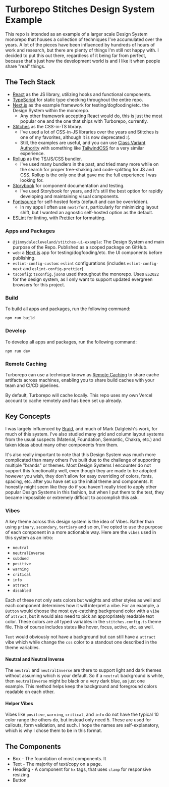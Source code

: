 # Turborepo Stitches Design System Example

This repo is intended as an example of a larger scale Design System monorepo that houses a collection of techniques I've
accumulated over the years. A lot of the pieces have been influenced by hundreds of hours of work and research, but
there are plenty of things I'm still not happy with. I decided to put this out there, regardless of it being far from
perfect, because that's just how the development world is and I like it when people share "real" things.

## The Tech Stack

- [React](https://reactjs.org/) as the JS library, utilizing hooks and functional components.
- [TypeScript](https://www.typescriptlang.org/) for static type checking throughout the entire repo.
- [Next.js](https://nextjs.org/) as the example framework for testing/dogfooding/etc. the Design System within the
  monorepo.
  - Any other framework accepting React would do, this is just the most popular one and the one that ships with
    Turborepo, currently.
- [Stitches](https://stitches.dev/) as the CSS-in-TS library.
  - I've used a lot of CSS-in-JS libraries over the years and Stitches is one of my favorites, although it is now
    deprecated :(.
  - Still, the examples are useful, and you can use [Class Variant Authority](https://cva.style/docs) with something
    like [TailwindCSS](https://tailwindcss.com/) for a very similar experience.
- [Rollup](https://rollupjs.org/guide/en/) as the TS/JS/CSS bundler.
  - I've used many bundlers in the past, and tried many more while on the search for proper tree-shaking and
    code-splitting for JS and CSS. Rollup is the only one that gave me the full experience I was looking for.
- [Storybook](https://storybook.js.org/) for component documentation and testing.
  - I've used Storybook for years, and it's still the best option for rapidly developing and maintaining visual components.
- [Fontsource](https://fontsource.org/) for self-hosted fonts (default and can be overridden).
  - In my apps I often use `next/font`, particularly for minimizing layout shift, but I wanted an agnostic self-hosted
    option as the default.
- [ESLint](https://eslint.org/) for linting, with [Prettier](https://prettier.io/) for formatting.

### Apps and Packages

- `@jimmydalecleveland/stitches-ui-example`: The Design System and main purpose of the Repo. Published as a scoped
  package on GitHub.
- `web`: a [Next.js](https://nextjs.org/) app for testing/dogfooding/etc. the UI components before publishing.
- `eslint-config-custom`: `eslint` configurations (includes `eslint-config-next` and `eslint-config-prettier`)
- `tsconfig`: `tsconfig.json`s used throughout the monorepo. Uses `ES2022` for the design system, as I only want to
  support updated evergreen browsers for this project.

### Build

To build all apps and packages, run the following command:

```
npm run build
```

### Develop

To develop all apps and packages, run the following command:

```
npm run dev
```

### Remote Caching

Turborepo can use a technique known as [Remote Caching](https://turbo.build/repo/docs/core-concepts/remote-caching) to
share cache artifacts across machines, enabling you to share build caches with your team and CI/CD pipelines.

By default, Turborepo will cache locally. This repo uses my own Vercel account to cache remotely and has been set up already.

## Key Concepts

I was largely influenced by [Braid](https://seek-oss.github.io/braid-design-system/), and much of Mark Dalgleish's work, for much of this system. I've also studied many grid and column layout systems from the usual suspects (Material, Foundation, Semantic, Chakra, etc.) and taken ideas about many other components from them.

It's also really important to note that this Design System was much more complicated than many others I've built due to the challenge of supporting multiple "brands" or themes. Most Design Systems I encounter do not support this functionality well, even though they are made to be adopted however you wish, they don't allow
for easy overriding of colors, fonts, spacing, etc. after you have set up the initial theme and components. It honestly might seem like they do if you haven't really tried to apply other popular Design Systems in this fashion, but when I put them to the test, they became impossible or extremely difficult to accomplish this ask.

### Vibes

A key theme across this design system is the idea of Vibes. Rather than using `primary`, `secondary`, `tertiary` and so on, I've opted to use the purpose of each component in a more actionable way. Here are the `vibes` used in this system as an intro:

- `neutral`
- `neutralInverse`
- `subdued`
- `positive`
- `warning`
- `critical`
- `info`
- `attract`
- `disabled`

Each of these not only sets colors but weights and other styles as well and each component determines how it will interpret a vibe. For an example, a `Button` would choose the most eye-catching background color with a `vibe` of `attract`, but it would also need to pick an appropriately readable text color. These colors are all typed variables in the `stitches.config.ts` theme file.
This of course includes states like hover, focus, active, etc. as well.

`Text` would obviously not have a background but can still have a `attract` vibe which while change the `css` color to a standout one described in the theme variables.

#### Neutral and Neutral Inverse

The `neutral` and `neutralInverse` are there to support light and dark themes without assuming which is your default. So if a `neutral` background is white, then `neutralInverse` might be black or a very dark blue, as just one example. This method helps keep the background and foreground colors readable on each other.

#### Helper Vibes

Vibes like `positive`, `warning`, `critical`, and `info` do not have the typical 10 color range the others do, but instead only need 5. These are used for callouts, form validation, and such. I hope the names are self-explanatory, which is why I chose them to be in this format.

## The Components

- Box - The foundation of most components. It
- Text - The majority of text/copy on a page.
- Heading - A component for `hx` tags, that uses `clamp` for responsive resizing.
- Button
